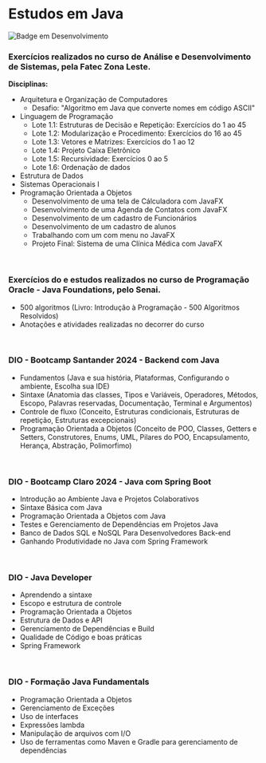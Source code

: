# Estudos em Java


![Badge em Desenvolvimento](http://img.shields.io/static/v1?label=STATUS&message=EM%20DESENVOLVIMENTO&color=GREEN&style=for-the-badge)

### **Exercícios realizados no curso de Análise e Desenvolvimento de Sistemas, pela Fatec Zona Leste.**
**Disciplinas:** 
- Arquitetura e Organização de Computadores
  - Desafio: "Algoritmo em Java que converte nomes em código ASCII"
- Linguagem de Programação
  - Lote 1.1: Estruturas de Decisão e Repetição: Exercícios do 1 ao 45
  - Lote 1.2: Modularização e Procedimento: Exercícios do 16 ao 45
  - Lote 1.3: Vetores e Matrizes: Exercícios do 1 ao 12
  - Lote 1.4: Projeto Caixa Eletrônico
  - Lote 1.5: Recursividade: Exercícios 0 ao 5
  - Lote 1.6: Ordenação de dados 
- Estrutura de Dados
- Sistemas Operacionais I
- Programação Orientada a Objetos
  - Desenvolvimento de uma tela de Cálculadora com JavaFX
  - Desenvolvimento de uma Agenda de Contatos com JavaFX
  - Desenvolvimento de um cadastro de Funcionários
  - Desenvolvimento de um cadastro de alunos
  - Trabalhando com um com menu no JavaFX
  - Projeto Final: Sistema de uma Clínica Médica com JavaFX

<br>

### **Exercícios do e estudos realizados no curso de Programação Oracle - Java Foundations, pelo Senai.**
- 500 algoritmos (Livro: Introdução à Programação - 500 Algoritmos Resolvidos)
- Anotações e atividades realizadas no decorrer do curso

<br>

### **DIO - Bootcamp Santander 2024 - Backend com Java**
- Fundamentos (Java e sua história, Plataformas, Configurando o ambiente, Escolha sua IDE)
- Sintaxe (Anatomia das classes, Tipos e Variáveis, Operadores, Métodos, Escopo, Palavras reservadas, Documentação, Terminal e Argumentos)
- Controle de fluxo (Conceito, Estruturas condicionais, Estruturas de repetição, Estruturas excepcionais)
- Programação Orientada a Objetos (Conceito de POO, Classes, Getters e Setters, Construtores, Enums, UML, Pilares do POO, Encapsulamento, Herança, Abstração, Polimorfimo)
  
<br>

### **DIO - Bootcamp Claro 2024 - Java com Spring Boot**
- Introdução ao Ambiente Java e Projetos Colaborativos
- Sintaxe Básica com Java
- Programação Orientada a Objetos com Java
- Testes e Gerenciamento de Dependências em Projetos Java
- Banco de Dados SQL e NoSQL Para Desenvolvedores Back-end
- Ganhando Produtividade no Java com Spring Framework

<br>

### **DIO - Java Developer**
- Aprendendo a sintaxe
- Escopo e estrutura de controle
- Programação Orientada a Objetos
- Estrutura de Dados e API
- Gerenciamento de Dependências e Build
- Qualidade de Código e boas práticas
- Spring Framework

<br>

### **DIO - Formação Java Fundamentals**
- Programação Orientada a Objetos
- Gerenciamento de Exceções
- Uso de interfaces
- Expressões lambda
- Manipulação de arquivos com I/O
- Uso de ferramentas como Maven e Gradle para gerenciamento de dependências

